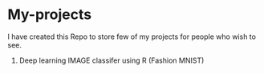 # My-projects
I have created this Repo to store few of my projects for people who wish to see.

1) Deep learning IMAGE classifer using R (Fashion MNIST)
